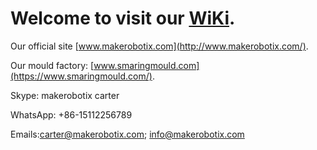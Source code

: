 # Welcome to visit our [WiKi](https://github.com/makerobotix/Robotics/wiki). 

Our official site [www.makerobotix.com](http://www.makerobotix.com/).

Our mould factory: [www.smaringmould.com](https://www.smaringmould.com/).

Skype: makerobotix carter

WhatsApp: +86-15112256789

Emails:carter@makerobotix.com; info@makerobotix.com
